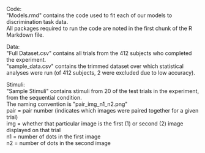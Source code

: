 Code:<br>
"Models.rmd" contains the code used to fit each of our models to discrimination task data.<br>
All packages required to run the code are noted in the first chunk of the R Markdown file.


Data:<br>
"Full Dataset.csv" contains all trials from the 412 subjects who completed the experiment.<br>
"sample_data.csv" contains the trimmed dataset over which statistical analyses were run (of 412 subjects, 2 were excluded due to low accuracy).


Stimuli:<br>
"Sample Stimuli" contains stimuli from 20 of the test trials in the experiment, from the sequential condition.<br>
The naming convention is "pair_img_n1_n2.png"<br>
pair = pair number (indicates which images were paired together for a given trial)<br>
img = whether that particular image is the first (1) or second (2) image displayed on that trial<br>
n1 = number of dots in the first image<br>
n2 = number of dots in the second image<br>
